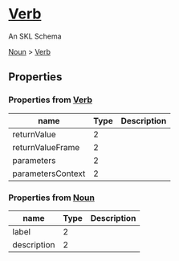 # [Verb](../../core/verb)

An SKL Schema



[Noun](../../core/noun) > [Verb](../../core/verb)

## Properties

### Properties from [Verb](../../core/verb)

| name | Type | Description |
| ---- | ---- | ----------- |
| returnValue | 2 | |
| returnValueFrame | 2 | |
| parameters | 2 | |
| parametersContext | 2 | |

### Properties from [Noun](../../core/noun)

| name | Type | Description |
| ---- | ---- | ----------- |
| label | 2 | |
| description | 2 | |

